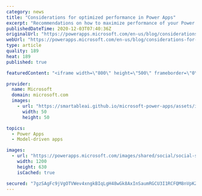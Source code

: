 ```yaml
---
category: news
title: "Considerations for optimized performance in Power Apps"
excerpt: "Recommendations on how to maximize performance of your Power Apps "
publishedDateTime: 2020-12-03T07:40:36Z
originalUrl: "https://powerapps.microsoft.com/en-us/blog/considerations-for-optimized-performance-in-power-apps/"
webUrl: "https://powerapps.microsoft.com/en-us/blog/considerations-for-optimized-performance-in-power-apps/"
type: article
quality: 189
heat: 189
published: true

featuredContent: "<iframe width=\"800\" height=\"500\" frameborder=\"0\" src=\"https://www.youtube.com/embed/jcKoqC9Vfmo\" allow=\"accelerometer; autoplay; encrypted-media; gyroscope; picture-in-picture\" allowfullscreen></iframe>"

provider:
  name: Microsoft
  domain: microsoft.com
  images:
    - url: "https://smartableai.github.io/microsoft-power-apps/assets/images/organizations/microsoft.com-50x50.jpg"
      width: 50
      height: 50

topics:
  - Power Apps
  - Model-driven apps

images:
  - url: "https://powerapps.microsoft.com/images/shared/social/social-share-post-ignite.png"
    width: 1200
    height: 630
    isCached: true

secured: "7gzSAgFc9jVgOTVWev4xngkBIqLgH48wGk8AxInSaumRGCU3I1RCFQM8nVpKZKn96JO+1rZfexnAvp9tZfjosPK6rbrQRujRD3sbpdDVYF6h6CI9Qfz9H37TjOoBuxKokNDpT7s5dWUEmaFPyEnEP9K3kEU/NgoYsImhxOrJA3IQHlj7RoIrr9as97urIqurAs644jAIyOuMlkT9rJkYurriv9GVzMf1mQhhYKSnHvi5ZTxC3Dq7e8qi5lRz68d4nkMT9wyW6k1Q6quO0GHFo2XZthGSpfAEj+1Qa4ZSeYsblPd2jjOnLwZGrdo+LRHvs4hoHmIV88Lt+b4mxb0xyBdnLsH96VHAUwBzNKPOAhBW39a5b2KT574yFDgCtAT6Co+Fymw4Zrh/ZTFr/D9eu6iHD0XqKra08b4mvBYCRQ2S0US9TqR/zQb/m5zhUvgh41QATfyMSvcXhKAwc5wjSA==;s16xpdfsH6IXDiNcM88gMA=="
---
```


